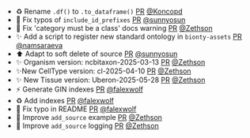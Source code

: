 - ♻️ Rename `.df()` to `.to_dataframe()` [PR](https://github.com/laminlabs/bionty/pull/316) [@Koncopd](https://github.com/Koncopd)
- 🐛 Fix typos of `include_id_prefixes` [PR](https://github.com/laminlabs/bionty/pull/315) [@sunnyosun](https://github.com/sunnyosun)
- 📝 Fix 'category must be a class' docs warning [PR](https://github.com/laminlabs/bionty/pull/313) [@Zethson](https://github.com/Zethson)
- ✨ Add a script to register new standard ontology in `bionty-assets` [PR](https://github.com/laminlabs/bionty/pull/275) [@namsaraeva](https://github.com/namsaraeva)
- ⬆️ Adapt to soft delete of source [PR](https://github.com/laminlabs/bionty/pull/314) [@sunnyosun](https://github.com/sunnyosun)
- ✨ Organism version: ncbitaxon-2025-03-13 [PR](https://github.com/laminlabs/bionty/pull/312) [@Zethson](https://github.com/Zethson)
- ✨New CellType version: cl-2025-04-10 [PR](https://github.com/laminlabs/bionty/pull/311) [@Zethson](https://github.com/Zethson)
- ✨ New Tissue version: Uberon-2025-05-28 [PR](https://github.com/laminlabs/bionty/pull/310) [@Zethson](https://github.com/Zethson)
- ⚡️ Generate GIN indexes [PR](https://github.com/laminlabs/bionty/pull/307) [@falexwolf](https://github.com/falexwolf)
- ♻️ Add indexes [PR](https://github.com/laminlabs/bionty/pull/306) [@falexwolf](https://github.com/falexwolf)
- :pencil: Fix typo in README [PR](https://github.com/laminlabs/bionty/pull/305) [@falexwolf](https://github.com/falexwolf)
- 📝 Improve `add_source` example [PR](https://github.com/laminlabs/bionty/pull/303) [@Zethson](https://github.com/Zethson)
- 🚸 Improve `add_source` logging [PR](https://github.com/laminlabs/bionty/pull/302) [@Zethson](https://github.com/Zethson)
